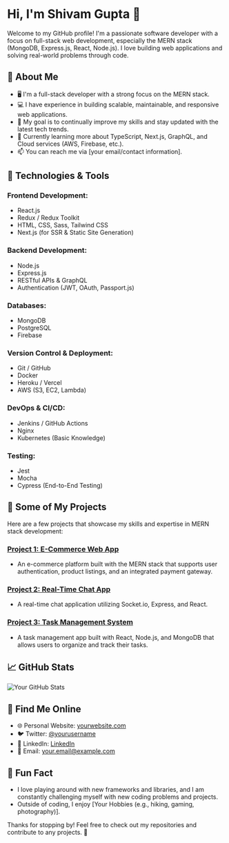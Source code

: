 # Hi, I'm Shivam Gupta 👋

Welcome to my GitHub profile! I'm a passionate software developer with a focus on full-stack web development, especially the MERN stack (MongoDB, Express.js, React, Node.js). I love building web applications and solving real-world problems through code.

## 🚀 About Me

- 🖥️ I'm a full-stack developer with a strong focus on the MERN stack.
- 💻 I have experience in building scalable, maintainable, and responsive web applications.
- 🎯 My goal is to continually improve my skills and stay updated with the latest tech trends.
- 🌱 Currently learning more about TypeScript, Next.js, GraphQL, and Cloud services (AWS, Firebase, etc.).
- 📫 You can reach me via [your email/contact information].

## 💼 Technologies & Tools

### Frontend Development:
- React.js
- Redux / Redux Toolkit
- HTML, CSS, Sass, Tailwind CSS
- Next.js (for SSR & Static Site Generation)

### Backend Development:
- Node.js
- Express.js
- RESTful APIs & GraphQL
- Authentication (JWT, OAuth, Passport.js)

### Databases:
- MongoDB
- PostgreSQL
- Firebase

### Version Control & Deployment:
- Git / GitHub
- Docker
- Heroku / Vercel
- AWS (S3, EC2, Lambda)

### DevOps & CI/CD:
- Jenkins / GitHub Actions
- Nginx
- Kubernetes (Basic Knowledge)

### Testing:
- Jest
- Mocha
- Cypress (End-to-End Testing)

## 🧰 Some of My Projects

Here are a few projects that showcase my skills and expertise in MERN stack development:

### [Project 1: E-Commerce Web App](https://github.com/yourusername/project1)
- An e-commerce platform built with the MERN stack that supports user authentication, product listings, and an integrated payment gateway.

### [Project 2: Real-Time Chat App](https://github.com/yourusername/project2)
- A real-time chat application utilizing Socket.io, Express, and React.

### [Project 3: Task Management System](https://github.com/yourusername/project3)
- A task management app built with React, Node.js, and MongoDB that allows users to organize and track their tasks.

## 📈 GitHub Stats

![Your GitHub Stats](https://github-readme-stats.vercel.app/api?username=yourusername&show_icons=true&hide_title=true&count_private=true&theme=radical)

## 🔗 Find Me Online

- 🌐 Personal Website: [yourwebsite.com](https://yourwebsite.com)
- 🐦 Twitter: [@yourusername](https://twitter.com/yourusername)
- 📱 LinkedIn: [LinkedIn](https://www.linkedin.com/in/yourusername/)
- 📧 Email: [your.email@example.com](mailto:your.email@example.com)

## 🎉 Fun Fact

- I love playing around with new frameworks and libraries, and I am constantly challenging myself with new coding problems and projects.
- Outside of coding, I enjoy [Your Hobbies (e.g., hiking, gaming, photography)].

Thanks for stopping by! Feel free to check out my repositories and contribute to any projects. 🚀


<!---
shivamgupta951/shivamgupta951 is a ✨ special ✨ repository because its `README.md` (this file) appears on your GitHub profile.
You can click the Preview link to take a look at your changes.
--->
